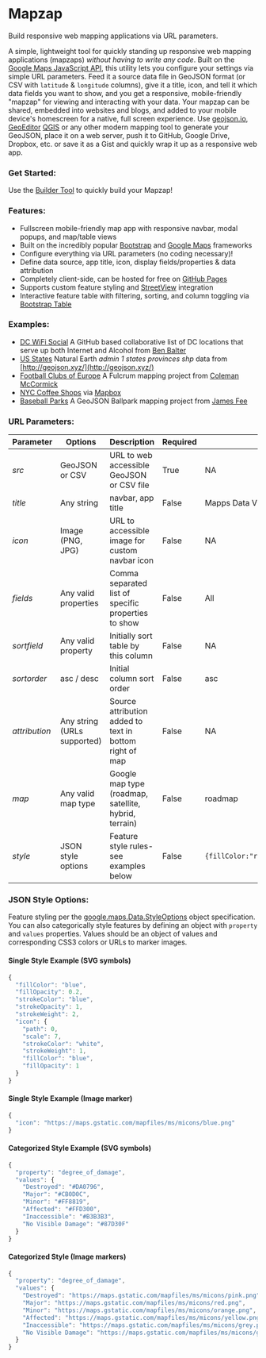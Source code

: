 # Mapzap

Build responsive web mapping applications via URL parameters.

A simple, lightweight tool for quickly standing up responsive web mapping applications (mapzaps) _without having to write any code_. Built on the [Google Maps JavaScript API](https://developers.google.com/maps/web/), this utility lets you configure your settings via simple URL parameters. Feed it a source data file in GeoJSON format (or CSV with `latitude` & `longitude` columns), give it a title, icon, and tell it which data fields you want to show, and you get a responsive, mobile-friendly "mapzap" for viewing and interacting with your data. Your mapzap can be shared, embedded into websites and blogs, and added to your mobile device's homescreen for a native, full screen experience. Use [geojson.io](http://geojson.io/), [GeoEditor](https://geoeditor.maptiler.com) [QGIS](https://www.qgis.org/) or any other modern mapping tool to generate your GeoJSON, place it on a web server, push it to GitHub, Google Drive, Dropbox, etc. or save it as a Gist and quickly wrap it up as a responsive web app.

### Get Started:

Use the [Builder Tool](https://bmcbride.github.io/mapzap/build.html) to quickly build your Mapzap!

### Features:

- Fullscreen mobile-friendly map app with responsive navbar, modal popups, and map/table views
- Built on the incredibly popular [Bootstrap](http://getbootstrap.com/) and [Google Maps](https://developers.google.com/maps/web/) frameworks
- Configure everything via URL parameters (no coding necessary)!
- Define data source, app title, icon, display fields/properties & data attribution
- Completely client-side, can be hosted for free on [GitHub Pages](https://pages.github.com/)
- Supports custom feature styling and [StreetView](https://www.google.com/streetview/understand/) integration
- Interactive feature table with filtering, sorting, and column toggling via [Bootstrap Table](http://bootstrap-table.wenzhixin.net.cn/)

### Examples:

- [DC WiFi Social](https://bmcbride.github.io/mapzap/?src=https://raw.githubusercontent.com/benbalter/dc-wifi-social/master/bars.geojson&fields=name,address&title=DC%20WiFi%20Social&sortfield=name&attribution=https://github.com/benbalter/dc-wifi-social) A GitHub based collaborative list of DC locations that serve up both Internet and Alcohol from [Ben Balter](https://github.com/benbalter/dc-wifi-social)
- [US States](https://bmcbride.github.io/mapzap/?src=https://d2ad6b4ur7yvpq.cloudfront.net/naturalearth-3.3.0/ne_110m_admin_1_states_provinces_shp.geojson&icon=https://upload.wikimedia.org/wikipedia/en/thumb/a/a4/Flag_of_the_United_States.svg/320px-Flag_of_the_United_States.svg.png&fields=name,name_alt,adm1_code,region,wikipedia&sortfield=name&title=US%20States&attribution=States%20courtesy%20of%20geojson.xyz) Natural Earth _admin 1 states provinces shp_ data from [http://geojson.xyz/](http://geojson.xyz/)
- [Football Clubs of Europe](https://bmcbride.github.io/mapzap/?src=https://web.fulcrumapp.com/shares/82982e4c55707a34.geojson&fields=name,full_name,ground,league,city,state_province,country,photo&title=Football%20Clubs%20of%20Europe&sortfield=name&attribution=Courtesy%20of%20Coleman%20McCormick) A Fulcrum mapping project from [Coleman McCormick](https://github.com/colemanm/)
- [NYC Coffee Shops](https://bmcbride.github.io/mapzap/?src=https://api.tiles.mapbox.com/v3/mapbox.o11ipb8h/markers.geojson&fields=name,description&title=NYC%20Coffee%20Shops&sortfield=name&attribution=Courtesy%20of%20Mapbox) via [Mapbox](https://www.mapbox.com/blog/open-web-geojson/)
- [Baseball Parks](https://bmcbride.github.io/mapzap/?src=https://raw.githubusercontent.com/cageyjames/GeoJSON-Ballparks/master/ballparks.geojson&fields=Ballpark,Team,League,Class&title=GeoJSON%20Ballparks&sortfield=Ballpark&attribution=https://github.com/cageyjames/GeoJSON-Ballparks&style={%22icon%22:{%22path%22:0,%22scale%22:4,%22strokeColor%22:%22white%22,%22strokeWeight%22:1,%22fillColor%22:%22orange%22,%22fillOpacity%22:1}}) A GeoJSON Ballpark mapping project from [James Fee](https://github.com/cageyjames/GeoJSON-Ballparks)

### URL Parameters:

| Parameter     | Options                     | Description                                             | Required | Default           |
| ------------- | --------------------------- | ------------------------------------------------------- | -------- | ----------------- |
| _src_         | GeoJSON or CSV              | URL to web accessible GeoJSON or CSV file               | True     | NA                |
| _title_       | Any string                  | navbar, app title                                       | False    | Mapps Data Viewer |
| _icon_        | Image (PNG, JPG)            | URL to accessible image for custom navbar icon          | False    | NA                |
| _fields_      | Any valid properties        | Comma separated list of specific properties to show     | False    | All               |
| _sortfield_   | Any valid property          | Initially sort table by this column                     | False    | NA                |
| _sortorder_   | asc / desc                  | Initial column sort order                               | False    | asc               |
| _attribution_ | Any string (URLs supported) | Source attribution added to text in bottom right of map | False    | NA                |
| _map_         | Any valid map type          | Google map type (roadmap, satellite, hybrid, terrain)   | False    | roadmap           |
| _style_       | JSON style options          | Feature style rules- see examples below                 | False    | `{fillColor:"red","fillOpacity":"0.2","strokeColor":"red","strokeOpacity":"1","strokeWeight":"2"}` |

### JSON Style Options:

Feature styling per the [google.maps.Data.StyleOptions](https://developers.google.com/maps/documentation/javascript/3.exp/reference#Data.StyleOptions) object specification. You can also categorically style features by defining an object with `property` and `values` properties. Values should be an object of values and corresponding CSS3 colors or URLs to marker images.

#### Single Style Example (SVG symbols)

```js
{
  "fillColor": "blue",
  "fillOpacity": 0.2,
  "strokeColor": "blue",
  "strokeOpacity": 1,
  "strokeWeight": 2,
  "icon": {
    "path": 0,
    "scale": 7,
    "strokeColor": "white",
    "strokeWeight": 1,
    "fillColor": "blue",
    "fillOpacity": 1
  }
}
```

#### Single Style Example (Image marker)

```js
{
  "icon": "https://maps.gstatic.com/mapfiles/ms/micons/blue.png"
}
```

#### Categorized Style Example (SVG symbols)

```js
{
  "property": "degree_of_damage",
  "values": {
    "Destroyed": "#DA0796",
    "Major": "#CB0D0C",
    "Minor": "#FF8819",
    "Affected": "#FFD300",
    "Inaccessible": "#B3B3B3",
    "No Visible Damage": "#87D30F"
  }
}
```

#### Categorized Style (Image markers)

```js
{
  "property": "degree_of_damage",
  "values": {
    "Destroyed": "https://maps.gstatic.com/mapfiles/ms/micons/pink.png",
    "Major": "https://maps.gstatic.com/mapfiles/ms/micons/red.png",
    "Minor": "https://maps.gstatic.com/mapfiles/ms/micons/orange.png",
    "Affected": "https://maps.gstatic.com/mapfiles/ms/micons/yellow.png",
    "Inaccessible": "https://maps.gstatic.com/mapfiles/ms/micons/grey.png",
    "No Visible Damage": "https://maps.gstatic.com/mapfiles/ms/micons/green.png"
  }
}
```
